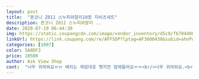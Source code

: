 ```yaml
---
layout: post 
title:  "폰코니 Z011 스누피와챨리10종 지비츠세트" 
description: 폰코니 Z011 스누피와챨리 ..
date: 2020-07-19 06:44:30 
img: https://static.coupangcdn.com/image/vendor_inventory/d5c9/fb704400a86bd294bdead8381d19886f297ccdf9b9e130bab223796d612b.jpg 
linkUrl: https://link.coupang.com/re/AFFSDP?lptag=AF3600438&subid=ahnPublicAsk&pageKey=1423442052&itemId=2462498452&vendorItemId=70455974227&traceid=V0-113-e4d95b61d79fa37b 
categories: [1007] 
color: 5A8DF3 
price: 10500 
author: Ask View Shop 
cont:  "너무 귀여워요ㅠㅠ 배치는 제맘대로 햇지만 맘에들어요ㅠㅠ<br/>너무 귀여워요.<br/><br/>늦게올줄알았는데 하루 빨리왔네용 지비츠 처음 껴보는거라 손가락이 얼얼해요.<br/>.<br/>ㅋㅋㅋ<br/>다들 지비츠 잘 샀다고 해요 ^^<br/>손가락아픈거말고는 너무 귀엽고 좋아요☺<br/>아이도 스누피는 처음 보지만 귀여워하고,<br/>애기꺼는 끼다 달려있는 단추가 부러져서<br/>여분으로 주신거 두개로 채웠네요ㅎㅎ 많이파세용<br/>이건 끼우고 빼기도 쉬웠어요.<br/><br/>집에 원래 있던 지비츠는 빼는데 떨어지기도 하고 애를 먹었는데<br/>캐릭터 외에 다른 지비츠들도 함께 있어서 좋아하네요.<br/><br/>하자나 누락있음을 대비해 여분도 보내주시고 감사해용<br/>" 
---
```

